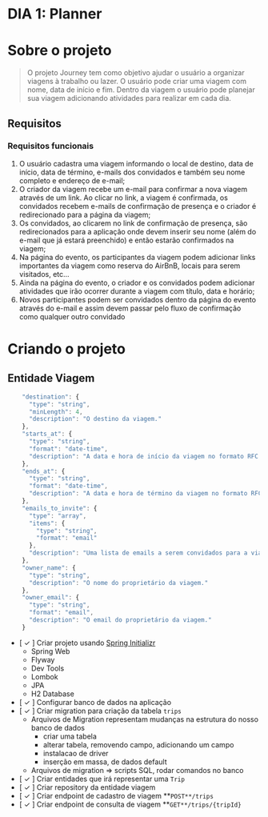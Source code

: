 # DIA 1: Planner

# Sobre o projeto

> O projeto Journey tem como objetivo ajudar o usuário a organizar viagens à trabalho ou lazer. O usuário pode criar uma viagem com nome, data de início e fim. Dentro da viagem o usuário pode planejar sua viagem adicionando atividades para realizar em cada dia.
>

## Requisitos

### Requisitos funcionais

1. O usuário cadastra uma viagem informando o local de destino, data de início, data de término, e-mails dos convidados e também seu nome completo e endereço de e-mail;
2. O criador da viagem recebe um e-mail para confirmar a nova viagem através de um link. Ao clicar no link, a viagem é confirmada, os convidados recebem e-mails de confirmação de presença e o criador é redirecionado para a página da viagem;
3. Os convidados, ao clicarem no link de confirmação de presença, são redirecionados para a aplicação onde devem inserir seu nome (além do e-mail que já estará preenchido) e então estarão confirmados na viagem;
4. Na página do evento, os participantes da viagem podem adicionar links importantes da viagem como reserva do AirBnB, locais para serem visitados, etc...
5. Ainda na página do evento, o criador e os convidados podem adicionar atividades que irão ocorrer durante a viagem com título, data e horário;
6. Novos participantes podem ser convidados dentro da página do evento através do e-mail e assim devem passar pelo fluxo de confirmação como qualquer outro convidado

# Criando o projeto

## Entidade Viagem

```jsx
    "destination": {
      "type": "string",
      "minLength": 4,
      "description": "O destino da viagem."
    },
    "starts_at": {
      "type": "string",
      "format": "date-time",
      "description": "A data e hora de início da viagem no formato RFC 3339."
    },
    "ends_at": {
      "type": "string",
      "format": "date-time",
      "description": "A data e hora de término da viagem no formato RFC 3339."
    },
    "emails_to_invite": {
      "type": "array",
      "items": {
        "type": "string",
        "format": "email"
      },
      "description": "Uma lista de emails a serem convidados para a viagem."
    },
    "owner_name": {
      "type": "string",
      "description": "O nome do proprietário da viagem."
    },
    "owner_email": {
      "type": "string",
      "format": "email",
      "description": "O email do proprietário da viagem."
    }
```

- [ &check; ]  Criar projeto usando [Spring Initializr](https://start.spring.io/)
    - Spring Web
    - Flyway
    - Dev Tools
    - Lombok
    - JPA
    - H2 Database
- [ &check; ]  Configurar banco de dados na aplicação
- [ &check; ]  Criar migration para criação da tabela `trips`
    - Arquivos de Migration representam mudanças na estrutura do nosso banco de dados
        - criar uma tabela
        - alterar tabela, removendo campo, adicionando um campo
        - instalacao de driver
        - inserção em massa, de dados default
    - Arquivos de migration ⇒ scripts SQL, rodar comandos no banco
- [  &check; ]  Criar entidades que irá representar uma `Trip`
- [ &check;  ]  Criar repository da entidade viagem
- [  &check; ]  Criar endpoint de cadastro de viagem **`POST**/trips`
- [  &check; ]  Criar endpoint de consulta de viagem **`GET**/trips/{tripId}`

